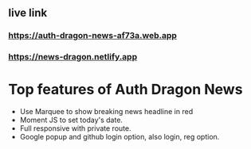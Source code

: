 ## live link

### https://auth-dragon-news-af73a.web.app
### https://news-dragon.netlify.app

# Top features of Auth Dragon News

- Use Marquee to show breaking news headline in red
- Moment JS to set today's date.
- Full responsive with private route.
- Google popup and github login option, also login, reg option.